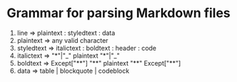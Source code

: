 # Grammar for parsing Markdown files

1. line => plaintext : styledtext : data
1. plaintext => any valid character
1. styledtext => italictext : boldtext : header : code
1. italictext => "\*"|"\_" plaintext "\*"|"\_"
1. boldtext => Except["\*\*"] "\*\*" plaintext "\*\*" Except["\*\*"]
1. data => table | blockquote | codeblock
